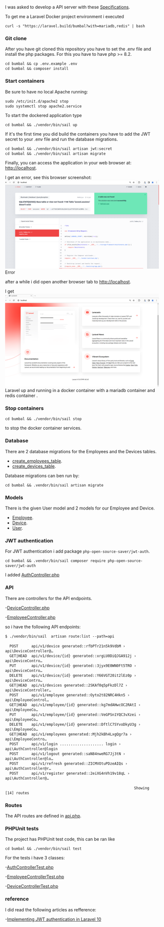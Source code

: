 I was asked to develop a API server with these 
<a href="https://github.com/noud/bumbal/blob/main/doc/Test%20assignment%20for%20back-end%20developer.pdf">Specifications</a>.

To get me a Laravel Docker project environment i executed 
```
curl -s "https://laravel.build/bumbal?with=mariadb,redis" | bash
```
### Git clone

After you have git cloned this repository you have to set the .env file and install the php packages.
For this you have to have php >= 8.2.
```
cd bumbal && cp .env.example .env
cd bumbal && composer install
```

### Start containers

Be sure to have no local Apache running:
```
sudo /etc/init.d/apache2 stop
sudo systemctl stop apache2.service
```

To start the dockered application type
```
cd bumbal && ./vendor/bin/sail up
```
If it's the first time you did build the containers you have to add the JWT secret to your .env file and run the database migrations.
```
cd bumbal && ./vendor/bin/sail artisan jwt:secret
cd bumbal && ./vendor/bin/sail artisan migrate
```

Finally, you can access the application in your web browser at: <a href="http://localhost">http://localhost</a>.

I get an error,
see this browser screenshot:
<img src="doc/Screenshot from localhost error 2024-04-10 16-58-13.png">Error</img>

after a while i did open another browser tab to  <a href="http://localhost">http://localhost</a>.

I get
<img src="doc/Screenshot from localhost 2024-04-10 17-03-53.png">Laravel up and running in a docker container with a mariadb container and redis container .</img>

### Stop containers

```
cd bumbal && ./vendor/bin/sail stop
```
to stop the docker container services.

### Database

There are 2 database migrations for the Employees and the Devices tables.
- <a href="https://github.com/noud/bumbal/blob/main/database/migrations/2024_04_11_142451_create_employees_table.php">create_employees_table</a>.
- <a href="https://github.com/noud/bumbal/blob/main/database/migrations/2024_04_11_142556_create_devices_table.php">create_devices_table</a>.

Database migrations can ben run by:
```
cd bumbal && .vendor/bin/sail artisan migrate
```

### Models

There is the given User model and 2 models for our Employee and Device.
- <a href="https://github.com/noud/bumbal/blob/main/app/Models/Employee.php">Employee</a>.
- <a href="https://github.com/noud/bumbal/blob/main/app/Models/Device.php">Device</a>.
- <a href="https://github.com/noud/bumbal/blob/main/app/Models/User.php">User</a>.

### JWT authentication

For JWT authentication i add package ```php-open-source-saver/jwt-auth```.
```
cd bumbal && .vendor/bin/sail composer require php-open-source-saver/jwt-auth
```
I added <a href="https://github.com/noud/bumbal/blob/main/app/Http/Controllers/api/AuthController.php">AuthController.php</a>

### API

There are controllers for the API endpoints.

-<a href="https://github.com/noud/bumbal/blob/main/app/Http/Controllers/api/DeviceController.php">DeviceController.php</a>

-<a href="https://github.com/noud/bumbal/blob/main/app/Http/Controllers/api/EmployeeController.php">EmployeeController.php</a>

so i have the following API endpoints:
```
$ ./vendor/bin/sail  artisan route:list --path=api

  POST      api/v1/device generated::rfbPTr21n5k9VdbM › api\DeviceController@…
  GET|HEAD  api/v1/device/{id} generated::xrgLU0DiQJGA912j › api\DeviceContro…
  PUT       api/v1/device/{id} generated::3jyx9E0WN0Ft5TRO › api\DeviceContro…
  DELETE    api/v1/device/{id} generated::Y66VGT20it2lEz0p › api\DeviceContro…
  GET|HEAD  api/v1/devices generated::2SKAf0q5pFkzDl7Z › api\DeviceController…
  POST      api/v1/employee generated::Oyto2t82NRC4Hkn5 › api\EmployeeControl…
  GET|HEAD  api/v1/employee/{id} generated::kg7mdAHwcOC2RAtI › api\EmployeeCo…
  PUT       api/v1/employee/{id} generated::VeGPSn1YQC3vXzei › api\EmployeeCo…
  DELETE    api/v1/employee/{id} generated::DftlC7SYvoDkyU3g › api\EmployeeCo…
  GET|HEAD  api/v1/employees generated::Mjh2kBh4LxgQgr7a › api\EmployeeContro…
  POST      api/v1/login .................... login › api\AuthController@login
  POST      api/v1/logout generated::saN84nweRG7Jj3tN › api\AuthController@lo…
  POST      api/v1/refresh generated::ZICMVOtuPDzeAIQs › api\AuthController@r…
  POST      api/v1/register generated::2eiXG4nVh19v18qL › api\AuthController@…

                                                           Showing [14] routes

```
### Routes

The API routes are defined in <a href="https://github.com/noud/bumbal/blob/main/routes/api.php">api.php</a>.

### PHPUnit tests

The project has PHPUnit test code, this can be ran like
```
cd bumbal && ./vendor/bin/sail test
```

For the tests i have 3 classes:

-<a href="https://github.com/noud/bumbal/blob/main/tests/Feature/AuthControllerTest.php">AuthControllerTest.php</a>

-<a href="https://github.com/noud/bumbal/blob/main/tests/Feature/EmployeeControllerTest.php">EmployeeControllerTest.php</a>

-<a href="https://github.com/noud/bumbal/blob/main/tests/Feature/DeviceControllerTest.php">DeviceControllerTest.php</a>

### reference

I did read the following articles as refference:

-<a href="https://blog.logrocket.com/implementing-jwt-authentication-laravel-10/">Implementing JWT authentication in Laravel 10</a>
